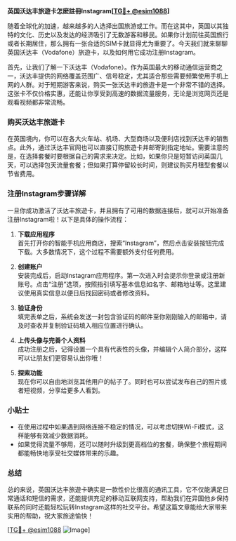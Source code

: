 **英国沃达丰旅遊卡怎麽註冊Instagram[[TG💪+ @esim1088](https://t.me/s/esim1088)]**

随着全球化的加速，越来越多的人选择出国旅游或工作。而在这其中，英国以其独特的文化、历史以及发达的经济吸引了无数游客和移民。如果你计划前往英国旅行或者长期居住，那么拥有一张合适的SIM卡就显得尤为重要了。今天我们就来聊聊英国沃达丰（Vodafone）旅遊卡，以及如何用它成功注册Instagram。

首先，让我们了解一下沃达丰（Vodafone）。作为英国最大的移动通信运营商之一，沃达丰提供的网络覆盖范围广、信号稳定，尤其适合那些需要频繁使用手机上网的人群。对于短期游客来说，购买一张沃达丰的旅遊卡是一个非常不错的选择。这张卡不仅价格实惠，还能让你享受到高速的数据流量服务，无论是浏览网页还是观看视频都非常流畅。

### 购买沃达丰旅遊卡

在英国境内，你可以在各大火车站、机场、大型商场以及便利店找到沃达丰的销售点。此外，通过沃达丰官网也可以直接订购旅遊卡并邮寄到指定地址。需要注意的是，在选择套餐时要根据自己的需求来决定。比如，如果你只是短暂访问英国几天，可以选择包天流量套餐；但如果打算停留较长时间，则建议购买月租型套餐以节省费用。

### 注册Instagram步骤详解

一旦你成功激活了沃达丰旅遊卡，并且拥有了可用的数据连接后，就可以开始准备注册Instagram啦！以下是具体的操作流程：

1. **下载应用程序**  
   首先打开你的智能手机应用商店，搜索“Instagram”，然后点击安装按钮完成下载。大多数情况下，这个过程不需要额外支付任何费用。

2. **创建账户**  
   安装完成后，启动Instagram应用程序。第一次进入时会提示你登录或注册新账号。点击“注册”选项，按照指引填写基本信息如名字、邮箱地址等。这里建议使用真实信息以便日后找回密码或者修改资料。

3. **验证身份**  
   填完表单之后，系统会发送一封包含验证码的邮件至你刚刚输入的邮箱中，请及时查收并复制验证码填入相应位置进行确认。

4. **上传头像与完善个人资料**  
   成功注册之后，记得设置一个具有代表性的头像，并编辑个人简介部分，这样可以让朋友们更容易认出你哦！

5. **探索功能**  
   现在你可以自由地浏览其他用户的帖子了。同时也可以尝试发布自己的照片或者短视频，分享给更多人看到。

### 小贴士

- 在使用过程中如果遇到网络连接不稳定的情况，可以考虑切换Wi-Fi模式，这样能够有效减少数据消耗。
- 如果觉得流量不够用，还可以随时升级到更高档位的套餐，确保整个旅程期间都能畅快地享受社交媒体带来的乐趣。

### 总结

总的来说，英国沃达丰旅遊卡确实是一款性价比很高的通讯工具，它不仅能满足日常通话和短信的需求，还能提供充足的移动互联网支持，帮助我们在异国他乡保持联系的同时还能轻松玩转Instagram这样的社交平台。希望这篇文章能给大家带来实用的帮助，祝大家旅途愉快！

[[TG💪+ @esim1088](https://t.me/s/esim1088) ![Image](https://i.postimg.cc/4NQfJmqS/Snipaste-2025-05-13-00-14-12.png)]